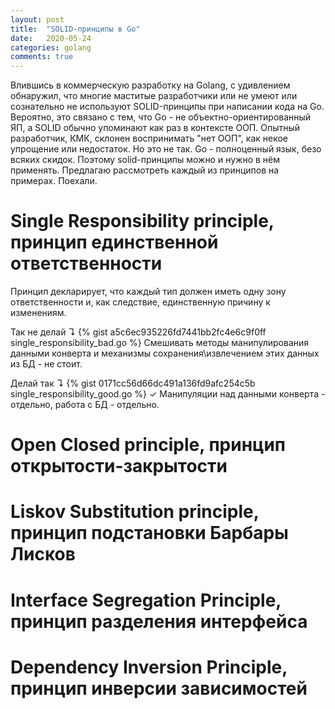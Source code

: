 ```yaml
---
layout: post
title:  "SOLID-принципы в Go"
date:   2020-05-24
categories: golang
comments: true
---
```

Влившись в коммерческую разработку на Golang, с удивлением обнаружил, что многие маститые разработчики или не умеют или сознательно не используют SOLID-принципы при написании кода на Go. Вероятно, это связано с тем, что Go - не объектно-ориентированный ЯП, а SOLID обычно упоминают как раз в контексте ООП. Опытный разработчик, КМК, склонен воспринимать "нет ООП", как некое упрощение или недостаток. Но это не так. Go - полноценный язык, безо всяких скидок. Поэтому solid-принципы можно и нужно в нём применять. Предлагаю рассмотреть каждый из принципов на примерах. Поехали.

# Single Responsibility principle, принцип единственной ответственности
Принцип декларирует, что каждый тип должен иметь одну зону ответственности и, как следствие, единственную причину к изменениям.

Так не делай &#8628;
{% gist a5c6ec935226fd7441bb2fc4e6c9f0ff single_responsibility_bad.go %}
Смешивать методы манипулирования данными конверта и механизмы сохранения\извлечением этих данных из БД - не стоит.

Делай так &#8628;
{% gist 0171cc56d66dc491a136fd9afc254c5b single_responsibility_good.go %}
&#10003; Манипуляции над данными конверта - отдельно, работа с БД - отдельно.

# Open Closed principle, принцип открытости-закрытости
# Liskov Substitution principle, принцип подстановки Барбары Лисков
# Interface Segregation Principle, принцип разделения интерфейса
# Dependency Inversion Principle, принцип инверсии зависимостей